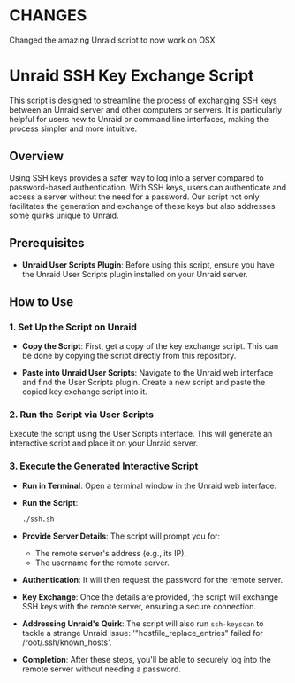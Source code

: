 # CHANGES

Changed the amazing Unraid script to now work on OSX

# Unraid SSH Key Exchange Script

This script is designed to streamline the process of exchanging SSH keys between an Unraid server and other computers or servers. It is particularly helpful for users new to Unraid or command line interfaces, making the process simpler and more intuitive.

## Overview

Using SSH keys provides a safer way to log into a server compared to password-based authentication. With SSH keys, users can authenticate and access a server without the need for a password. Our script not only facilitates the generation and exchange of these keys but also addresses some quirks unique to Unraid.

## Prerequisites

- **Unraid User Scripts Plugin**: Before using this script, ensure you have the Unraid User Scripts plugin installed on your Unraid server.

## How to Use

### 1. Set Up the Script on Unraid

- **Copy the Script**: First, get a copy of the key exchange script. This can be done by copying the script directly from this repository.
  
- **Paste into Unraid User Scripts**: Navigate to the Unraid web interface and find the User Scripts plugin. Create a new script and paste the copied key exchange script into it.

### 2. Run the Script via User Scripts

Execute the script using the User Scripts interface. This will generate an interactive script and place it on your Unraid server.

### 3. Execute the Generated Interactive Script

- **Run in Terminal**: Open a terminal window in the Unraid web interface.

- **Run the Script**: 
  ```bash
  ./ssh.sh

- **Provide Server Details**: The script will prompt you for:
  - The remote server's address (e.g., its IP).
  - The username for the remote server.

- **Authentication**: It will then request the password for the remote server.

- **Key Exchange**: Once the details are provided, the script will exchange SSH keys with the remote server, ensuring a secure connection.

- **Addressing Unraid's Quirk**: The script will also run `ssh-keyscan` to tackle a strange Unraid issue: '"hostfile_replace_entries" failed for /root/.ssh/known_hosts'.

- **Completion**: After these steps, you'll be able to securely log into the remote server without needing a password.
